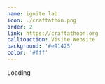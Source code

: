 ```yaml
---
name: ignite lab
icon: ./craftathon.png
order: 2
link: https://craftathoon.org
calltoaction: Visite Website
background: '#e91425'
color: '#fff'
---
```


Loading
